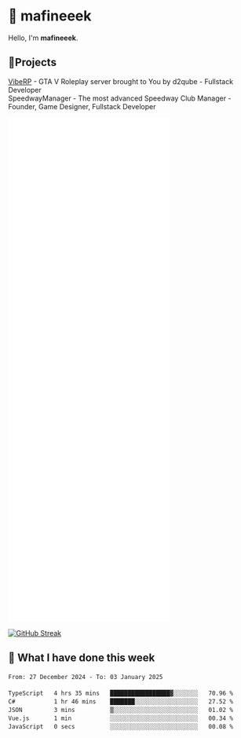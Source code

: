 # 👋 mafineeek
Hello, I'm **mafineeek**.

## 📝Projects

[VibeRP](https://v-rp.pl) - GTA V Roleplay server brought to You by d2qube - Fullstack Developer<br/>
SpeedwayManager - The most advanced Speedway Club Manager - Founder, Game Designer, Fullstack Developer


![](./github-metrics.svg)

[![GitHub Streak](https://streak-stats.demolab.com/?user=mafineeek)](https://git.io/streak-stats)

## 📰 What I have done this week
<!--START_SECTION:waka-->

```txt
From: 27 December 2024 - To: 03 January 2025

TypeScript   4 hrs 35 mins   █████████████████▓░░░░░░░   70.96 %
C#           1 hr 46 mins    ███████░░░░░░░░░░░░░░░░░░   27.52 %
JSON         3 mins          ▒░░░░░░░░░░░░░░░░░░░░░░░░   01.02 %
Vue.js       1 min           ░░░░░░░░░░░░░░░░░░░░░░░░░   00.34 %
JavaScript   0 secs          ░░░░░░░░░░░░░░░░░░░░░░░░░   00.08 %
```

<!--END_SECTION:waka-->
